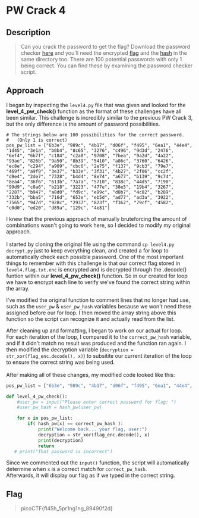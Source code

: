 # PW Crack 4
## Description
> Can you crack the password to get the flag?
> Download the password checker [here](https://artifacts.picoctf.net/c/62/level4.py) and you'll need the encrypted [flag](https://artifacts.picoctf.net/c/62/level4.flag.txt.enc) and the [hash](https://artifacts.picoctf.net/c/62/level4.hash.bin) in the same directory too.
> There are 100 potential passwords with only 1 being correct. You can find these by examining the password checker script.

## Approach
I began by inspecting the `level4.py` file that was given and looked for the <b>level_4_pw_check()</b> function as the format of these challenges have all been similar. This challenge is incredibly similar to the previous PW Crack 3, but the only difference is the amount of password possibilities.
```
# The strings below are 100 possibilities for the correct password.
#   (Only 1 is correct)
pos_pw_list = ["6b3e", "989c", "4b17", "d06f", "f495", "6ea1", "44e4", "1d45", "3e1a", "b0b4", "8c65", "3276", "c496", "9d3d", "2476", "6ef4", "6b7f", "c184", "c2a8", "9708", "7bea", "9a2d", "4a22", "93ae", "826b", "9a50", "8b39", "5410", "a86c", "3760", "6426", "ec8e", "c294", "a909", "cbc6", "2e75", "f137", "9cb3", "79e7", "469f", "a9f9", "3e37", "b33e", "3f31", "4b27", "2f06", "cc2f", "d9e4", "2de7", "7328", "b4d4", "8e74", "a677", "b139", "9c74", "8ea4", "36f6", "613b", "7a7a", "5710", "838c", "44d5", "7190", "99d9", "c0a6", "b218", "3223", "477e", "38e5", "19b4", "3267", "2287", "b947", "a8d0", "fd9c", "e99c", "d8b7", "4c82", "b289", "332b", "bba5", "716d", "653e", "eb5d", "ad77", "ad3a", "3922", "7565", "947d", "928c", "2937", "823f", "f362", "79cf", "4582", "c0d0", "ed20", "d89a", "129c", "4e81"]
```
I knew that the previous approach of manually bruteforcing the amount of combinations wasn't going to work here, so I decided to modify my original approach.<br><br>
I started by cloning the original file using the command `cp level4.py decrypt.py` just to keep everything clean, and created a for loop to automatically check each possible password. One of the most important things to remember with this challenge is that our correct flag stored in `level4.flag.txt.enc` is encrypted and is decrypted through the .decode() funtion within our <b>level_4_pw_check()</b> function.
So in our created for loop we have to encrypt each line to verify we've found the correct string within the array. <br>

I've modified the original function to comment lines that no longer had use, such as the `user_pw` & `user_pw_hash` variables because we won't need these assigned before our for loop.
I then moved the array string above this function so the script can recognize it and actually read from the list.<br>

After cleaning up and formatting, I began to work on our actual for loop. <br>
For each iteration of the loop, I compared it to the `correct_pw_hash` variable, and if it didn't match no result was produced and the function ran again. I then modified the decryption variable (`decryption = str_xor(flag_enc.decode(), x)`) to subsitite our current iteration of the loop to ensure the correct string was being used.<br>
<br>After making all of these changes, my modified code looked like this:
```python
pos_pw_list = ["6b3e", "989c", "4b17", "d06f", "f495", "6ea1", "44e4", "1d45", "3e1a", "b0b4", "8c65", "3276", "c496", "9d3d", "2476", "6ef4", "6b7f", "c184", "c2a8", "9708", "7bea", "9a2d", "4a22", "93ae", "826b", "9a50", "8b39", "5410", "a86c", "3760", "6426", "ec8e", "c294", "a909", "cbc6", "2e75", "f137", "9cb3", "79e7", "469f", "a9f9", "3e37", "b33e", "3f31", "4b27", "2f06", "cc2f", "d9e4", "2de7", "7328", "b4d4", "8e74", "a677", "b139", "9c74", "8ea4", "36f6", "613b", "7a7a", "5710", "838c", "44d5", "7190", "99d9", "c0a6", "b218", "3223", "477e", "38e5", "19b4", "3267", "2287", "b947", "a8d0", "fd9c", "e99c", "d8b7", "4c82", "b289", "332b", "bba5", "716d", "653e", "eb5d", "ad77", "ad3a", "3922", "7565", "947d", "928c", "2937", "823f", "f362", "79cf", "4582", "c0d0", "ed20", "d89a", "129c", "4e81"]

def level_4_pw_check():
    #user_pw = input("Please enter correct password for flag: ")
    #user_pw_hash = hash_pw(user_pw)

    for x in pos_pw_list:
        if( hash_pw(x) == correct_pw_hash ):
            print("Welcome back... your flag, user:")
            decryption = str_xor(flag_enc.decode(), x)
            print(decryption)
            return
   # print("That password is incorrect")
```
Since we commented out the `input()` function, the script will automatically determine when `x` is a correct match for `correct_pw_hash`.<br>Afterwards, it will display our flag as if we typed in the correct string.

## Flag
> picoCTF{fl45h_5pr1ng1ng_89490f2d}
